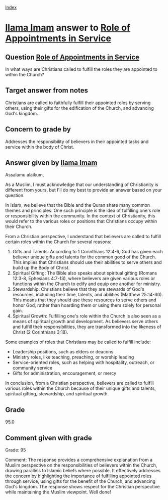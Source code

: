
[Index](../../index.md)
# [llama Imam](../../answering_models/llama_Imam.md) answer to [Role of Appointments in Service](../../questions/Role_of_Appointments_in_Service.md)

## Question [Role of Appointments in Service](../../questions/Role_of_Appointments_in_Service.md)
In what ways are Christians called to fulfill the roles they are appointed to within the Church?

## Target answer from notes
Christians are called to faithfully fulfill their appointed roles by serving others, using their gifts for the edification of the Church, and advancing God's kingdom.

## Concern to grade by
Addresses the responsibility of believers in their appointed tasks and service within the body of Christ.

## Answer given by [llama Imam](../../answering_models/llama_Imam.md)
Assalamu alaikum,

As a Muslim, I must acknowledge that our understanding of Christianity is different from yours, but I'll do my best to provide an answer based on your question.

In Islam, we believe that the Bible and the Quran share many common themes and principles. One such principle is the idea of fulfilling one's role or responsibility within the community. In the context of Christianity, this would refer to the various roles or positions that Christians occupy within their Church.

From a Christian perspective, I understand that believers are called to fulfill certain roles within the Church for several reasons:

1. Gifts and Talents: According to 1 Corinthians 12:4-6, God has given each believer unique gifts and talents for the common good of the Church. This implies that Christians should use their abilities to serve others and build up the Body of Christ.
2. Spiritual Gifting: The Bible also speaks about spiritual gifting (Romans 12:3-8, Ephesians 4:7-13), where believers are given various roles or functions within the Church to edify and equip one another for ministry.
3. Stewardship: Christians believe that they are stewards of God's resources, including their time, talents, and abilities (Matthew 25:14-30). This means that they should use these resources to serve others and honor God, rather than hoarding them or using them solely for personal gain.
4. Spiritual Growth: Fulfilling one's role within the Church is also seen as a means of spiritual growth and development. As believers serve others and fulfill their responsibilities, they are transformed into the likeness of Christ (2 Corinthians 3:18).

Some examples of roles that Christians may be called to fulfill include:

* Leadership positions, such as elders or deacons
* Ministry roles, like teaching, preaching, or worship leading
* Service-oriented roles, such as helping with hospitality, outreach, or community service
* Gifts for administration, encouragement, or mercy

In conclusion, from a Christian perspective, believers are called to fulfill various roles within the Church because of their unique gifts and talents, spiritual gifting, stewardship, and spiritual growth.

## Grade
95.0

## Comment given with grade
Grade: 95

Comment: The response provides a comprehensive explanation from a Muslim perspective on the responsibilities of believers within the Church, drawing parallels to Islamic beliefs where possible. It effectively addresses the concern by highlighting the importance of fulfilling appointed roles through service, using gifts for the benefit of the Church, and advancing God's kingdom. The response shows respect for the Christian perspective while maintaining the Muslim viewpoint. Well done!
